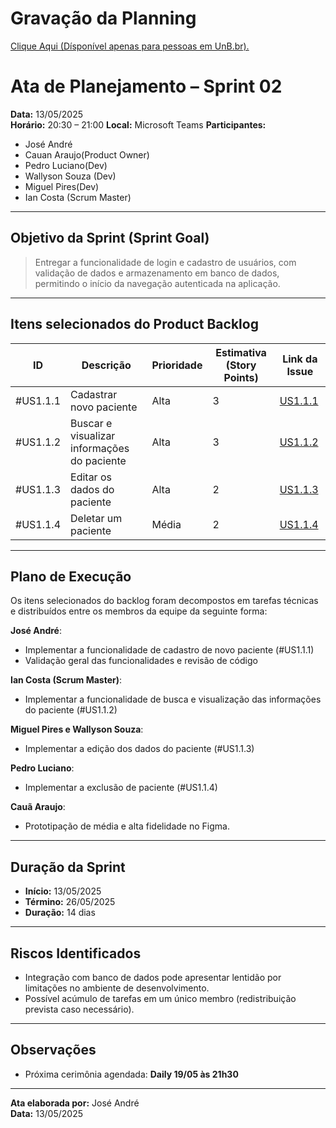 # Gravação da Planning

[Clique Aqui (Dísponível apenas para pessoas em UnB.br).](https://unbbr.sharepoint.com/:v:/s/MeuCapilar-Requisitos/EZrvf1QtDRNAoSpjGVQYbUgB-Ni9tupJKi2_lTczfSHjpg?e=lzMDP0&nav=eyJyZWZlcnJhbEluZm8iOnsicmVmZXJyYWxBcHAiOiJTdHJlYW1XZWJBcHAiLCJyZWZlcnJhbFZpZXciOiJTaGFyZURpYWxvZy1MaW5rIiwicmVmZXJyYWxBcHBQbGF0Zm9ybSI6IldlYiIsInJlZmVycmFsTW9kZSI6InZpZXcifX0%3D)

# Ata de Planejamento – Sprint 02

**Data:** 13/05/2025  
**Horário:** 20:30 – 21:00
**Local:** Microsoft Teams
**Participantes:**  
- José André  
- Cauan Araujo(Product Owner)  
- Pedro Luciano(Dev)  
- Wallyson Souza (Dev)  
- Miguel Pires(Dev)  
- Ian Costa (Scrum Master)

---

## Objetivo da Sprint (Sprint Goal)

> Entregar a funcionalidade de login e cadastro de usuários, com validação de dados e armazenamento em banco de dados, permitindo o início da navegação autenticada na aplicação.

---

## Itens selecionados do Product Backlog

| ID        | Descrição                                       | Prioridade | Estimativa (Story Points) | Link da Issue       |
|-----------|-------------------------------------------------|------------|----------------------------|----------------------|
| #US1.1.1  | Cadastrar novo paciente                         | Alta       | 3                          | [US1.1.1](https://github.com/mdsreq-fga-unb/2025.1-T02-MeuCapilar/issues/16)    |
| #US1.1.2  | Buscar e visualizar informações do paciente     | Alta       | 3                          | [US1.1.2](https://github.com/mdsreq-fga-unb/2025.1-T02-MeuCapilar/issues/17)    |
| #US1.1.3  | Editar os dados do paciente                     | Alta       | 2                          | [US1.1.3](https://github.com/mdsreq-fga-unb/2025.1-T02-MeuCapilar/issues/18)    |
| #US1.1.4  | Deletar um paciente                             | Média      | 2                          | [US1.1.4](https://github.com/mdsreq-fga-unb/2025.1-T02-MeuCapilar/issues/19)    |



---

## Plano de Execução

Os itens selecionados do backlog foram decompostos em tarefas técnicas e distribuídos entre os membros da equipe da seguinte forma:

 **José André**:  
  - Implementar a funcionalidade de cadastro de novo paciente (#US1.1.1)  
  - Validação geral das funcionalidades e revisão de código

**Ian Costa (Scrum Master)**:  
  - Implementar a funcionalidade de busca e visualização das informações do paciente (#US1.1.2)

**Miguel Pires e Wallyson Souza**:  
  - Implementar a edição dos dados do paciente (#US1.1.3)  
  
**Pedro Luciano**:  
  - Implementar a exclusão de paciente (#US1.1.4)  

**Cauã Araujo**:  
  - Prototipação de média e alta fidelidade no Figma.

---

## Duração da Sprint

- **Início:** 13/05/2025  
- **Término:** 26/05/2025  
- **Duração:** 14 dias

---

## Riscos Identificados

- Integração com banco de dados pode apresentar lentidão por limitações no ambiente de desenvolvimento.
- Possível acúmulo de tarefas em um único membro (redistribuição prevista caso necessário).

---

## Observações

- Próxima cerimônia agendada: **Daily 19/05 às 21h30**

---

**Ata elaborada por:** José André  
**Data:** 13/05/2025
